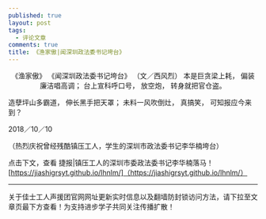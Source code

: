 ```yaml
---
published: true
layout: post
tags:
  - 评论文章
comments: true
title: 《渔家傲|闻深圳政法委书记垮台》
---
```


<p align="center"> 
《渔家傲》
《闻深圳政法委书记垮台》
（文／西风烈）
本是巨贪梁上耗，
偏装廉洁唱高调；
台上宣科呼口号，
放空炮，
转身就把官仓盗。

造孽坪山多霸道，
伸长黑手把天罩；
未料一风吹倒灶，
真搞笑，
可知报应今来到？

2018／10／10

（热烈庆祝曾经残酷镇压工人，学生的深圳市政法委书记李华楠垮台）
 </p>

点击下文，查看
捷报|镇压工人的深圳市委政法委书记李华楠落马！[https://jiashigrsyt.github.io/lhnlm/]（https://jiashigrsyt.github.io/lhnlm/）

---
关于佳士工人声援团官网网址更新实时信息以及翻墙防封锁访问方法，请下拉至文章页最下方查看！为支持进步学子共同关注传播扩散！
